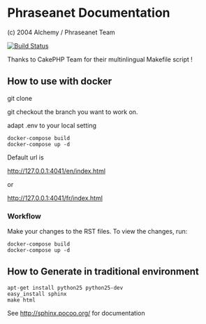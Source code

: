 # Phraseanet Documentation
(c) 2004 Alchemy / Phraseanet Team

[![Build Status](https://secure.travis-ci.org/alchemy-fr/Phraseanet-Docs.png)](http://travis-ci.org/alchemy-fr/Phraseanet-Docs)

Thanks to CakePHP Team for their multinlingual Makefile script !

## How to use with docker 

git clone 

git checkout the branch you want to work on.

adapt .env to your local setting

```
docker-compose build 
docker-compose up -d
```

Default url is 

http://127.0.0.1:4041/en/index.html

or 

http://127.0.0.1:4041/fr/index.html


### Workflow 

Make your changes to the RST files.
To view the changes, run:

```
docker-compose build 
docker-compose up -d
```

## How to Generate in traditional environment

```
apt-get install python25 python25-dev
easy_install sphinx
make html
```

See http://sphinx.pocoo.org/ for documentation

